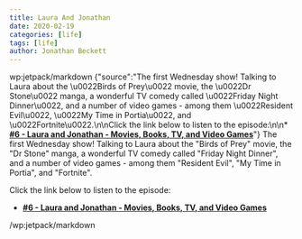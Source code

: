 ```yaml
---
title: Laura And Jonathan
date: 2020-02-19
categories: [life]
tags: [life]
author: Jonathan Beckett
---
```


wp:jetpack/markdown {"source":"The first Wednesday show! Talking to Laura about the \u0022Birds of Prey\u0022 movie, the \u0022Dr Stone\u0022 manga, a wonderful TV comedy called \u0022Friday Night Dinner\u0022, and a number of video games - among them \u0022Resident Evil\u0022, \u0022My Time in Portia\u0022, and \u0022Fortnite\u0022.\n\nClick the link below to listen to the episode:\n\n* **[#6 - Laura and Jonathan - Movies, Books, TV, and Video Games](https:\/\/anchor.fm\/jonbeckett\/episodes\/6\u002d\u002d-Laura-and-Jonathan\u002d\u002d-Movies\u002d\u002dBooks\u002d\u002dTV\u002d\u002dand-Video-Games-eau6nf\/a-a1hjh5m)**"}  The first Wednesday show! Talking to Laura about the "Birds of Prey" movie, the "Dr Stone" manga, a wonderful TV comedy called "Friday Night Dinner", and a number of video games - among them "Resident Evil", "My Time in Portia", and "Fortnite".

Click the link below to listen to the episode:

* **[#6 - Laura and Jonathan - Movies, Books, TV, and Video Games](https://anchor.fm/jonbeckett/episodes/6---Laura-and-Jonathan---Movies--Books--TV--and-Video-Games-eau6nf/a-a1hjh5m)**

/wp:jetpack/markdown 
